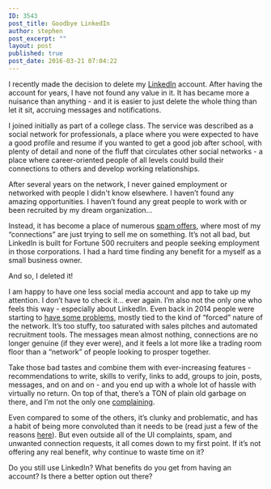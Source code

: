 ```yaml
---
ID: 3543
post_title: Goodbye LinkedIn
author: stephen
post_excerpt: ""
layout: post
published: true
post_date: 2016-03-21 07:04:22
---
```

I recently made the decision to delete my <a href="http://linkedin.com">LinkedIn</a> account. After having the account for years, I have not found any value in it. It has became more a nuisance than anything - and it is easier to just delete the whole thing than let it sit, accruing messages and notifications.

I joined initially as part of a college class. The service was described as a social network for professionals, a place where you were expected to have a good profile and resume if you wanted to get a good job after school, with plenty of detail and none of the fluff that circulates other social networks - a place where career-oriented people of all levels could build their connections to others and develop working relationships.

After several years on the network, I never gained employment or networked with people I didn't know elsewhere. I haven’t found any amazing opportunities. I haven’t found any great people to work with or been recruited by my dream organization…

<!--more-->Instead, it has become a place of numerous <a href="http://www.infosecurity-magazine.com/news/linkedin-scammers-pose-as/">spam offers</a>, where most of my “connections” are just trying to sell me on something. It’s not all bad, but LinkedIn is built for Fortune 500 recruiters and people seeking employment in those corporations. I had a hard time finding any benefit for a myself as a small business owner.

And so, I deleted it!

I am happy to have one less social media account and app to take up my attention. I don’t have to check it… ever again. I’m also not the only one who feels this way - especially about LinkedIn. Even back in 2014 people were starting to <a href="“http://www.businessesgrow.com/2014/07/23/linkedin-lost-luster/“">have some problems</a>, mostly tied to the kind of “forced” nature of the network. It’s too stuffy, too saturated with sales pitches and automated recruitment tools. The messages mean almost nothing, connections are no longer genuine (if they ever were), and it feels a lot more like a trading room floor than a “network” of people looking to prosper together.

Take those bad tastes and combine them with ever-increasing features - recommendations to write, skills to verify, links to add, groups to join, posts, messages, and on and on - and you end up with a whole lot of hassle with virtually no return. On top of that, there’s a TON of plain old garbage on there, and I’m not the only one <a href="“http://www.sourcingmonk.com/why-i-dont-like-linkedin/“">complaining</a>.

Even compared to some of the others, it’s clunky and problematic, and has a habit of being more convoluted than it needs to be (read just a few of the reasons <a href="http://www.marketwatch.com/story/5-reasons-you-hate-linkedin-so-much-2015-07-28">here</a>). But even outside all of the UI complaints, spam, and unwanted connection requests, it all comes down to my first point. If it’s not offering any real benefit, why continue to waste time on it?

Do you still use LinkedIn? What benefits do you get from having an account? Is there a better option out there?